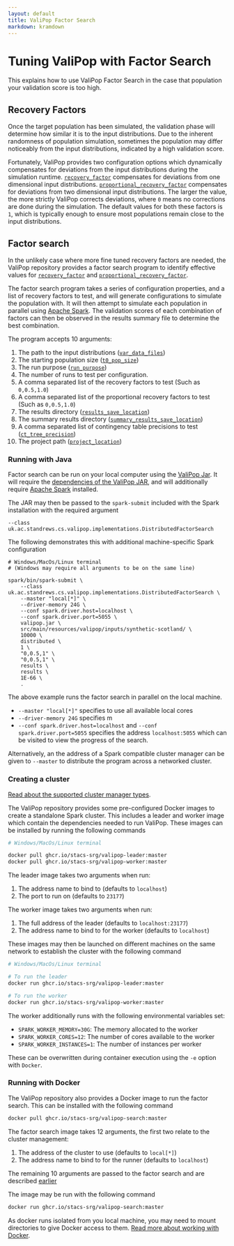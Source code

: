 ```yaml
---
layout: default
title: ValiPop Factor Search
markdown: kramdown
---
```


# Tuning ValiPop with Factor Search

This explains how to use ValiPop Factor Search in the case that population your validation score is too high.

## Recovery Factors

Once the target population has been simulated, the validation phase will determine how similar it is to the input distributions. Due to the inherent randomness of population simulation, sometimes the population may differ noticeably from the input distributions, indicated by a high validation score.

Fortunately, ValiPop provides two configuration options which dynamically compensates for deviations from the input distributions during the simulation runtime. [`recovery_factor`](configuration/config-reference.md#recovery_factor) compensates for deviations from one dimensional input distributions. [`proportional_recovery_factor`](configuration/config-reference.md#proportional_recovery_factor) compensates for deviations from two dimensional input distributions. The larger the value, the more strictly ValiPop corrects deviations, where `0` means no corrections are done during the simulation. The default values for both these factors is `1`, which is typically enough to ensure most populations remain close to the input distributions.

## Factor search

In the unlikely case where more fine tuned recovery factors are needed, the ValiPop repository provides a factor search program to identify effective values for [`recovery_factor`](configuration/config-reference.md#recovery_factor) and [`proportional_recovery_factor`](configuration/config-reference.md#proportional_recovery_factor).

The factor search program takes a series of configuration properties, and a list of recovery factors to test, and will generate configurations to simulate the population with. It will then attempt to simulate each population in parallel using [Apache Spark](https://spark.apache.org/). The validation scores of each combination of factors can then be observed in the results summary file to determine the best combination.

The program accepts 10 arguments:

1. The path to the input distributions ([`var_data_files`](configuration/config-reference.md#var_data_files))
2. The starting population size ([`t0_pop_size`](configuration/config-reference.md#t0_pop_size))
3. The run purpose ([`run_purpose`](configuration/config-reference.md#run_purpose))
4. The number of runs to test per configuration.
5. A comma separated list of the recovery factors to test  (Such as `0,0.5,1.0`)
6. A comma separated list of the proportional recovery factors to test  (Such as `0,0.5,1.0`)
7. The results directory ([`results_save_location`](configuration/config-reference.md#results_save_location))
8. The summary results directory ([`summary_results_save_location`](configuration/config-reference.md#summaryresults_save_location))
9. A comma separated list of contingency table precisions to test ([`ct_tree_precision`](configuration/config-reference.md#ct_tree_precision))
10. The project path ([`project_location`](configuration/config-reference.md#project_location))

### Running with Java

Factor search can be run on your local computer using the [ValiPop Jar](execution/java.md#installing-the-jar-file). It will require the [dependencies of the ValiPop JAR](execution/java.md#dependencies), and will additionally require [Apache Spark](https://spark.apache.org/) installed.

The JAR may then be passed to the `spark-submit` included with the Spark installation with the required argument

`--class uk.ac.standrews.cs.valipop.implementations.DistributedFactorSearch`

The following demonstrates this with additional machine-specific Spark configuration

```shell
# Windows/MacOs/Linux terminal
# (Windows may require all arguments to be on the same line)

spark/bin/spark-submit \
    --class uk.ac.standrews.cs.valipop.implementations.DistributedFactorSearch \
    --master "local[*]" \
    --driver-memory 24G \
    --conf spark.driver.host=localhost \
    --conf spark.driver.port=5055 \
    valipop.jar \
    src/main/resources/valipop/inputs/synthetic-scotland/ \
    10000 \
    distributed \
    1 \
    "0,0.5,1" \
    "0,0.5,1" \
    results \
    results \
    1E-66 \
    . 
```

The above example runs the factor search in parallel on the local machine.

- `--master "local[*]"` specifies to use all available local cores
- `--driver-memory 24G` specifies m
- `--conf spark.driver.host=localhost` and `--conf spark.driver.port=5055` specifies the address `localhost:5055` which can be visited to view the progress of the search.

Alternatively, an the address of a Spark compatible cluster manager can be given to `--master` to distribute the program across a networked cluster.

### Creating a cluster

[Read about the supported cluster manager types](https://spark.apache.org/docs/latest/cluster-overview.html#cluster-manager-types).

The ValiPop repository provides some pre-configured Docker images to create a standalone Spark cluster. This includes a leader and worker image which contain the dependencies needed to run ValiPop. These images can be installed by running the following commands

```sh
# Windows/MacOs/Linux terminal

docker pull ghcr.io/stacs-srg/valipop-leader:master
docker pull ghcr.io/stacs-srg/valipop-worker:master
```

The leader image takes two arguments when run:

1. The address name to bind to (defaults to `localhost`)
2. The port to run on (defaults to `23177`)

The worker image takes two arguments when run:

1. The full address of the leader (defaults to `localhost:23177`)
2. The address name to bind to for the worker (defaults to `localhost`)

These images may then be launched on different machines on the same network to establish the cluster with the following command

```sh
# Windows/MacOs/Linux terminal

# To run the leader
docker run ghcr.io/stacs-srg/valipop-leader:master

# To run the worker
docker run ghcr.io/stacs-srg/valipop-worker:master
```

The worker additionally runs with the following environmental variables set:

- `SPARK_WORKER_MEMORY=30G`: The memory allocated to the worker
- `SPARK_WORKER_CORES=12`: The number of cores available to the worker
- `SPARK_WORKER_INSTANCES=1`: The number of instances per worker

These can be overwritten during container execution using the `-e` option with `Docker`.


### Running with Docker

The ValiPop repository also provides a Docker image to run the factor search. This can be installed with the following command

```sh
docker pull ghcr.io/stacs-srg/valipop-search:master
```

The factor search image takes 12 arguments, the first two relate to the cluster management:

1. The address of the cluster to use (defaults to `local[*]`)
2. The address name to bind to for the runner (defaults to `localhost`)

The remaining 10 arguments are passed to the factor search and are described [earlier](#factor-search)

The image may be run with the following command

```sh
docker run ghcr.io/stacs-srg/valipop-search:master
```

As docker runs isolated from you local machine, you may need to mount directories to give Docker access to them. [Read more about working with Docker](execution/docker.md#running-valipop).
